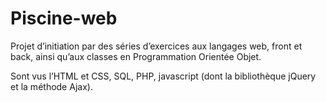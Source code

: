 # Piscine-web
Projet d’initiation par des séries d’exercices aux langages web, front et back, ainsi qu’aux classes en Programmation Orientée Objet.

Sont vus l’HTML et CSS, SQL, PHP, javascript (dont la bibliothèque jQuery et la méthode Ajax).
